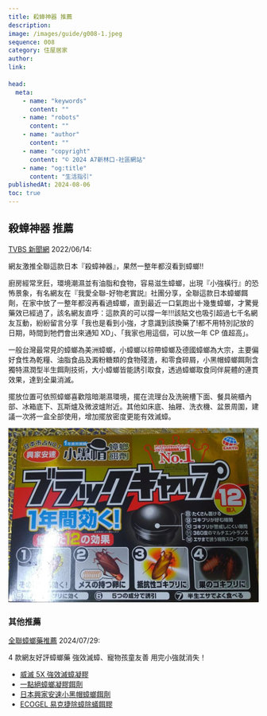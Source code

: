 ```yaml
---
title: 殺蟑神器 推薦
description:
image: /images/guide/g008-1.jpeg
sequence: 008
category: 住屋居家
author:
link:

head:
  meta:
    - name: "keywords"
      content: ""
    - name: "robots"
      content: ""
    - name: "author"
      content: ""
    - name: "copyright"
      content: "© 2024 A7新林口-社區網站"
    - name: "og:title"
      content: "生活指引"
publishedAt: 2024-08-06
toc: true
---
```


## 殺蟑神器 推薦

<a href="https://news.tvbs.com.tw/life/1818076">TVBS 新聞網</a> 2022/06/14:

網友激推全聯這款日本『殺蟑神器』，果然一整年都沒看到蟑螂!!

廚房經常烹飪，環境潮濕並有油脂和食物，容易滋生蟑螂，出現『小強橫行』的恐怖景象，有名網友在『我愛全聯-好物老實説』社團分享，全聯這款日本蟑螂餌劑，在家中放了一整年都沒再看過蟑螂，直到最近一口氣跑出十幾隻蟑螂，才驚覺藥效已經過了，該名網友直呼：這款真的可以撐一年!!!該貼文也吸引超過七千名網友互動，紛紛留言分享「我也是看到小強，才意識到該換藥了!都不用特別記放的日期，時間到牠們會出來通知 XD」、「我家也用這個，可以放一年 CP 值超高」。

一般台灣最常見的蟑螂為美洲蟑螂，小蟑螂以棕帶蟑螂及德國蟑螂為大宗，主要偏好食性為乾糧、油脂食品及澱粉糖類的食物殘渣，和零食碎屑，小黑帽蟑螂餌劑含獨特濕潤型半生餌劑技術，大小蟑螂皆能誘引取食，透過蟑螂取食同伴屍體的連貫效果，達到全巢消滅。

擺放位置可依照蟑螂喜歡陰暗潮濕環境，擺在流理台及洗碗槽下面、餐具碗櫃內部、冰箱底下、瓦斯爐及微波爐附近。其他如床底、抽屜、洗衣機、盆景周圍，建議一次將一盒全部使用，增加擺放密度更能有效滅蟑。

![g009-1.jpeg](/images/guide/g009-1.jpeg)

### 其他推薦

<a href="https://roo.cash/blog/pxmart-insecticide-recommend-article/">全聯蟑螂藥推薦</a> 2024/07/29:

4 款網友好評蟑螂藥 強效滅蟑、寵物孩童友善 用完小強就消失！

- <a href="https://pxbox.es.pxmart.com.tw/product/98466">威滅 5X 強效滅蟑凝膠</a>
- <a href="https://pxbox.es.pxmart.com.tw/product/5972">一點絕蟑螂凝膠餌劑</a>
- <a href="https://pxbox.es.pxmart.com.tw/product/6161">日本興家安速小黑帽蟑螂餌劑</a>
- <a href="https://pxbox.es.pxmart.com.tw/product/18473">ECOGEL 易克捷除蟑除蟻餌膠</a>
